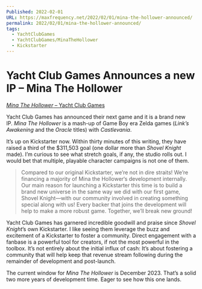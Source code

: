 ```yaml
---
Published: 2022-02-01
URL: https://maxfrequency.net/2022/02/01/mina-the-hollower-announced/
permalink: 2022/02/01/mina-the-hollower-announced/
tags:
  - YachtClubGames
  - YachtClubGames/MinaTheHollower
  - Kickstarter
---
```

# Yacht Club Games Announces a new IP – Mina The Hollower

[*Mina The Hollower* – Yacht Club Games](https://www.yachtclubgames.com/games/mina-the-hollower#bfa18759-9dfe-438a-9846-93d403761b55)

Yacht Club Games has announced their next game and it is a brand new IP. *Mina The Hollower* is a mash-up of Game Boy era Zelda games (*Link’s Awakening* and the *Oracle* titles) with *Castlevania*. 

It’s up on Kickstarter now. Within thirty minutes of this writing, they have raised a third of the $311,503 goal (one dollar more than *Shovel Knight* made). I’m curious to see what stretch goals, if any, the studio rolls out. I would bet that multiple, playable character campaigns is not one of them. 

> Compared to our original Kickstarter, we’re not in dire straits! We’re financing a majority of Mina the Hollower‘s development internally. Our main reason for launching a Kickstarter this time is to build a brand new universe in the same way we did with our first game, Shovel Knight—with our community involved in creating something special along with us! Every backer that joins the development will help to make a more robust game. Together, we’ll break new ground!

Yacht Club Games has garnered incredible goodwill and praise since *Shovel Knight*’s own Kickstarter. I like seeing them leverage the buzz and excitement of a Kickstarter to foster a community. Direct engagement with a fanbase is a powerful tool for creators, if not the most powerful in the toolbox. It’s not entirely about the initial influx of cash: It’s about fostering a community that will help keep that revenue stream following during the remainder of development and post-launch. 

The current window for *Mina The Hollower* is December 2023. That’s a solid two more years of development time. Eager to see how this one lands.